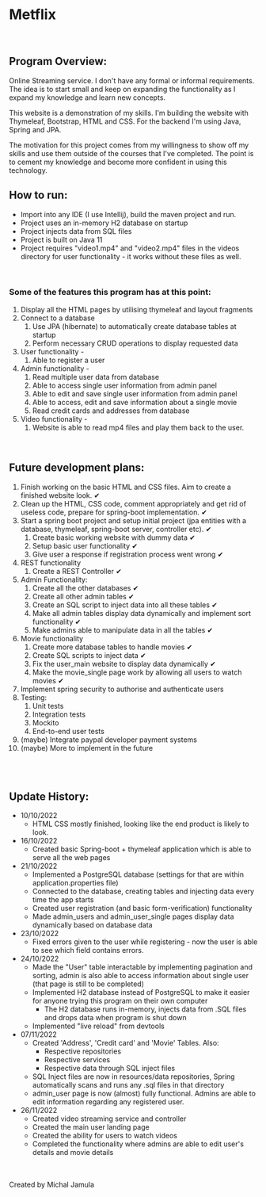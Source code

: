 # **Metflix**


<br>

## Program Overview:

Online Streaming service. I don't have any formal or informal requirements. The idea is to start small and keep on expanding the functionality as I expand my knowledge and learn new concepts.


This website is a demonstration of my skills. I'm building the website with Thymeleaf, Bootstrap, HTML and CSS.
For the backend I'm using Java, Spring and JPA.



The motivation for this project comes from my willingness to show off my skills and use them outside of the courses that I've completed. The point is to cement my knowledge and become more confident in using this technology.
<br>

## How to run:
 + Import into any IDE (I use Intellij), build the maven project and run. 
 + Project uses an in-memory H2 database on startup
 + Project injects data from SQL files
 + Project is built on Java 11
 + Project requires "video1.mp4" and "video2.mp4" files in the videos directory for user functionality - it works without these files as well.

<br>

### Some of the features this program has at this point:
1. Display all the HTML pages by utilising thymeleaf and layout fragments
2. Connect to a database
   1. Use JPA (hibernate) to automatically create database tables at startup
   2. Perform necessary CRUD operations to display requested data
3. User functionality - 
   1. Able to register a user
4. Admin functionality - 
   1. Read multiple user data from database
   2. Able to access single user information from admin panel
   3. Able to edit and save single user information from admin panel 
   4. Able to access, edit and save information about a single movie
   5. Read credit cards and addresses from database
5. Video functionality - 
   1. Website is able to read mp4 files and play them back to the user.
   
<br>

## Future development plans:
1. Finish working on the basic HTML and CSS files. Aim to create a finished website look. ✔
2. Clean up the HTML, CSS code, comment appropriately and get rid of useless code, prepare for spring-boot implementation. ✔
3. Start a spring boot project and setup initial project (jpa entities with a database, thymeleaf, spring-boot server, controller etc). ✔
   1. Create basic working website with dummy data ✔
   2. Setup basic user functionality ✔
   3. Give user a response if registration process went wrong ✔
4. REST functionality 
   1. Create a REST Controller ✔
5. Admin Functionality:
   1. Create all the other databases ✔
   2. Create all other admin tables ✔
   3. Create an SQL script to inject data into all these tables ✔
   4. Make all admin tables display data dynamically and implement sort functionality ✔
   5. Make admins able to manipulate data in all the tables ✔
6. Movie functionality
   1. Create more database tables to handle movies ✔
   2. Create SQL scripts to inject data ✔
   3. Fix the user_main website to display data dynamically ✔
   4. Make the movie_single page work by allowing all users to watch movies ✔
7. Implement spring security to authorise and authenticate users
8. Testing:
   1. Unit tests
   2. Integration tests
   3. Mockito
   4. End-to-end user tests
9. (maybe) Integrate paypal developer payment systems 
10. (maybe) More to implement in the future 


<br><br>



## Update History:
- 10/10/2022 
    - HTML CSS mostly finished, looking like the end product is likely to look. 
- 16/10/2022 
  - Created basic Spring-boot + thymeleaf application which is able to serve all the web pages 
- 21/10/2022
    - Implemented a PostgreSQL database (settings for that are within application.properties file)
    - Connected to the database, creating tables and injecting data every time the app starts
    - Created user registration (and basic form-verification) functionality
    - Made admin_users and admin_user_single pages display data dynamically based on database data
- 23/10/2022
  - Fixed errors given to the user while registering - now the user is able to see which field contains errors.
- 24/10/2022
  - Made the "User" table interactable by implementing pagination and sorting, admin is also able to access information about single user (that page is still to be completed)
  - Implemented H2 database instead of PostgreSQL to make it easier for anyone trying this program on their own computer
    - The H2 database runs in-memory, injects data from .SQL files and drops data when program is shut down
  - Implemented "live reload" from devtools
- 07/11/2022
  - Created 'Address', 'Credit card' and 'Movie' Tables. Also:
    - Respective repositories
    - Respective services
    - Respective data through SQL inject files
  - SQL Inject files are now in resources/data repositories, Spring automatically scans and runs any .sql files in that directory
  - admin_user page is now (almost) fully functional. Admins are able to edit information regarding any registered user.
- 26/11/2022
  - Created video streaming service and controller
  - Created the main user landing page
  - Created the ability for users to watch videos
  - Completed the functionality where admins are able to edit user's details and movie details


<br><br>
Created by Michal Jamula